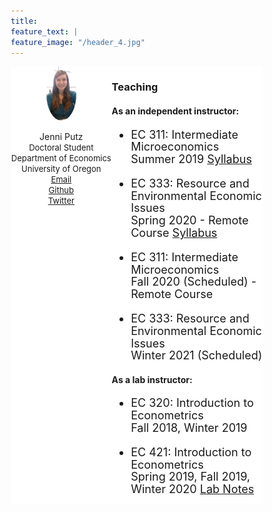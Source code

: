 ```yaml
---
title: 
feature_text: | 
feature_image: "/header_4.jpg" 
---
```

<html>
<head>
<meta name="viewport" content="width=device-width, initial-scale=1">
<script src="https://kit.fontawesome.com/4ddc2e813a.js" crossorigin="anonymous"></script>
<style>
img {
  border-radius: 50%;
}
</style>
   
<style>
	
button {
     width: 50%;
     height: 50%;
}
	
* {
  box-sizing: border-box;
}
	

/* Create two unequal columns that floats next to each other */
.column {
  float: left;
  padding: 0px;
  height: 700px; 
}

.left {
  width: 40%;
}

.right {
  width: 60%;
}

/* Clear floats after the columns */
.row:after {
  content: "";
  display: table;
  clear: both;
}
</style>
</head>
<body>


<div class="row" align="left">
  <div class="column left" align = "center" style="background-color:#ffffff;overflow:auto;">
     <img src="/headshot.jpg" style="width:30%">
     <p style="text-align:center">Jenni Putz <br />
   <font size="-1"> Doctoral Student <br /> Department of Economics <br /> University of Oregon <br />	  
   <i class="fas fa-envelope"></i> <a href="mailto:jputz@uoregon.edu">    Email</a><br />
   <i class="fab fa-github-square"></i><a href="https://github.com/jenni-putz">    Github</a><br />
   <i class="fab fa-twitter-square"></i><a href="https://twitter.com/pootzie_xoxo">    Twitter</a>
   </font></p>
  </div>
  
  <div class="column right" style="background-color:#ffffff;overflow:auto;">
  <h3> Teaching </h3>
  <h4>As an independent instructor: </h4>
    <font size="4"><ul>
    <li> <p style="line-height:110%"> EC 311: Intermediate Microeconomics <br>
	    Summer 2019 <a href="/EC311Syllabus.pdf">Syllabus</a></p></li>
    <li><p style="line-height:110%"> EC 333: Resource and Environmental Economic Issues <br>
	    Spring 2020 - Remote Course <a href="/EC333_Syllabus_1.pdf">Syllabus</a></p></li>
    <li> <p style="line-height:110%"> EC 311: Intermediate Microeconomics <br>
	    Fall 2020 (Scheduled) - Remote Course</p></li>
    <li><p style="line-height:110%"> EC 333: Resource and Environmental Economic Issues <br>
	    Winter 2021 (Scheduled)</p></li>
    </ul></font>
    <h4> As a lab instructor: </h4>  
    <font size="4"><ul>
    <li> <p style="line-height:110%"> EC 320: Introduction to Econometrics <br>
	    Fall 2018, Winter 2019 </p></li>
    <li><p style="line-height:110%"> EC 421: Introduction to Econometrics <br>
    Spring 2019, Fall 2019, Winter 2020 <a href="https://jenniputz.com/EC421_W20_Lab/">Lab Notes</a></p></li>
    <li> <p style="line-height:110%">EC 425/525: Econometrics (First year PhD course) <br> 
	    Spring 2019</p></li>
    </ul></font>
 
 <h4>Selected Student Feedback: </h4>
	<font size="4"><ul>
    <li><p> It was an awesome class, I hope Prof. Putz continues to teach economics at the UO, her future students will be very lucky when they have her as an instructor. - EC 333</p></li>
    <li><p>I have absolutely loved this course . The material was interesting and the instructor was knowledgeable about all of it. I was never bored during lectures and they were designed to keep my attention. Thank you for being an awesome instructor and being so accommodating. - EC 333</p></li>
    <li><p>The way that Jenni presents and explains the material works very well for me and my perception is that it works well for the others in the class as well. Honestly, concepts that didn’t quite click in EC201, clicked perfectly when we reviewed them on day one of EC311. I would also like to mention a few other positive notes: She keeps us engaged; encourages participation; is prompt when replying to questions via email; is available and flexible with office hours; pauses during lecture to provide alternate explanations to problems when needed; and, because she is writing things out as she explains them, is ensuring that we are really taking in the material covered. It is clear that she takes the time to prepare for class and knows the material she is presenting backwards and sideways. - EC 311</p></li>
 <li><p>She is extremely knowledgable about what is talking about and makes concepts that are harder to grasp easier to understand. She is extremely patient and able to word explanations in multiple different ways in order for each and every student to understand. Ms. Putz is extremely approachable and creates an awesome learning environment. - EC 421 Lab</p></li>
		</ul></font>
  </div>
</div>

</body>
</html>
